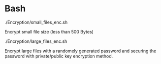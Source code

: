 # Bash

./Encryption/small_files_enc.sh

Encrypt small file size (less than 500 Bytes)

./Encryption/large_files_enc.sh

Encrypt large files with a randomely generated password and securing the password with private/public key 
encryption method.
